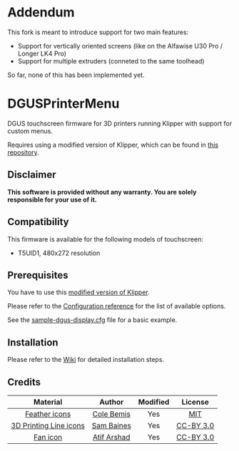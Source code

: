 # Addendum
This fork is meant to introduce support for two main features:

* Support for vertically oriented screens (like on the Alfawise U30 Pro / Longer LK4 Pro)
* Support for multiple extruders (conneted to the same toolhead)

So far, none of this has been implemented yet.

# DGUSPrinterMenu

DGUS touchscreen firmware for 3D printers running Klipper with support for custom menus.

Requires using a modified version of Klipper, which can be found in [this repository](https://github.com/Desuuuu/klipper/tree/dgus-display).

## Disclaimer
**This software is provided without any warranty. You are solely responsible for your use of it.**

## Compatibility
This firmware is available for the following models of touchscreen:

* T5UID1, 480x272 resolution

## Prerequisites
You have to use this [modified version of Klipper](https://github.com/Desuuuu/klipper/tree/dgus-display).

Please refer to the [Configuration reference](https://github.com/Desuuuu/klipper/blob/dgus-display/docs/Config_Reference.md#dgus-display-support) for the list of available options.

See the [sample-dgus-display.cfg](https://github.com/Desuuuu/klipper/blob/dgus-display/config/sample-dgus-display.cfg) file for a basic example.

## Installation
Please refer to the [Wiki](https://github.com/Desuuuu/DGUSPrinterMenu/wiki) for detailed installation steps.

## Credits
| Material                                                                       | Author                                                    | Modified | License                                                               |
|:------------------------------------------------------------------------------:|:---------------------------------------------------------:|:--------:|:---------------------------------------------------------------------:|
| [Feather icons](https://feathericons.com/)                                     | [Cole Bemis](https://twitter.com/colebemis)               | Yes      | [MIT](https://github.com/feathericons/feather/blob/master/LICENSE)    |
| [3D Printing Line icons](https://www.iconfinder.com/iconsets/3d-printing-line) | [Sam Baines](https://www.iconfinder.com/conceptbaines)    | Yes      | [CC-BY 3.0](https://creativecommons.org/licenses/by/3.0/us/legalcode) |
| [Fan icon](https://thenounproject.com/term/fan/1153915/)                       | [Atif Arshad](https://thenounproject.com/atifarshad/)     | Yes      | [CC-BY 3.0](https://creativecommons.org/licenses/by/3.0/us/legalcode) |
